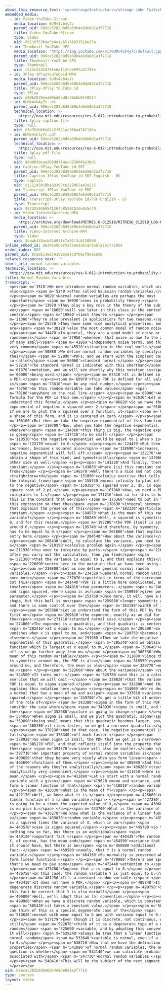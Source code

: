 ```yaml
---
about_this_resource_text: '<p><strong>Instructor:</strong> John Tsitsiklis</p>'
embedded_media:
  - id: Video-YouTube-Stream
    media_location: 6UMv4vb4y7c
    parent_uid: 986ce5282b8d9a69b4e8de8d1a3f7718
    title: Video-YouTube-Stream
    type: Video
    uid: 0b116f53bee3b4a1a55132832510e25a
  - id: Thumbnail-YouTube-JPG
    media_location: 'https://img.youtube.com/vi/6UMv4vb4y7c/default.jpg'
    parent_uid: 986ce5282b8d9a69b4e8de8d1a3f7718
    title: Thumbnail-YouTube-JPG
    type: Thumbnail
    uid: c613cd332478fe6df12cea997a21f93e
  - id: 3Play-3PlayYouTubeid-MP4
    media_location: 6UMv4vb4y7c
    parent_uid: 986ce5282b8d9a69b4e8de8d1a3f7718
    title: 3Play-3Play YouTube id
    type: 3Play
    uid: d90b2870eea09bd6bd8c46b6b07e0514
  - id: 6UMv4vb4y7c.srt
    parent_uid: 986ce5282b8d9a69b4e8de8d1a3f7718
    technical_location: >-
      https://ocw.mit.edu/resources/res-6-012-introduction-to-probability-spring-2018/part-i-the-fundamentals/normal-random-variables/6UMv4vb4y7c.srt
    title: 3play caption file
    type: null
    uid: 8fc783b66e82e5f621ac350a4747198a
  - id: 6UMv4vb4y7c.pdf
    parent_uid: 986ce5282b8d9a69b4e8de8d1a3f7718
    technical_location: >-
      https://ocw.mit.edu/resources/res-6-012-introduction-to-probability-spring-2018/part-i-the-fundamentals/normal-random-variables/6UMv4vb4y7c.pdf
    title: 3play pdf file
    type: null
    uid: 48bd099eaa209d8714acd230066a30d1
  - id: Caption-3Play YouTube id-SRT
    parent_uid: 986ce5282b8d9a69b4e8de8d1a3f7718
    title: Caption-3Play YouTube id-SRT-English - US
    type: Caption
    uid: c111245b1bba88393ce325d65a42a226
  - id: Transcript-3Play YouTube id-PDF
    parent_uid: 986ce5282b8d9a69b4e8de8d1a3f7718
    title: Transcript-3Play YouTube id-PDF-English - US
    type: Transcript
    uid: 89232a9d66541267b8520253de8a5cf9
  - id: Video-InternetArchive-MP4
    media_location: >-
      https://archive.org/download/MITRES.6-012S18/MITRES6_012S18_L08-08_300k.mp4
    parent_uid: 986ce5282b8d9a69b4e8de8d1a3f7718
    title: Video-Internet Archive-MP4
    type: Video
    uid: 3baab439acb45d9ffc7a91f2c6158590
inline_embed_id: 8634659normalrandomvariables51771054
order_index: 807
parent_uid: 9ca6b310dc93095c9ac0f0e5f95e6930
related_resources_text: ''
short_url: normal-random-variables
technical_location: >-
  https://ocw.mit.edu/resources/res-6-012-introduction-to-probability-spring-2018/part-i-the-fundamentals/normal-random-variables
title: Normal Random Variables
transcript: >-
  <p><span m='1510'>We now introduce normal random variables, which are
  also</span> <span m='5240'>often called Gaussian random variables.</span>
  </p><p><span m='8029'>Normal random variables are perhaps the most
  important</span> <span m='10930'>ones in probability theory.</span>
  </p><p><span m='13070'>They play a key role in the theory of the subject, as
  we</span> <span m='16650'>will see later in this class in the context of the
  central</span> <span m='19860'>limit theorem.</span> </p><p><span
  m='21300'>They're also prevalent in applications for two reasons.</span>
  </p><p><span m='25330'>They have some nice analytical properties, and they're
  are</span> <span m='30120'>also the most common model of random noise.</span>
  </p><p><span m='34470'>In general, they are a good model of noise or
  randomness</span> <span m='37950'>whenever that noise is due to the addition
  of many small</span> <span m='41860'>independent noise terms, and this is a
  very common</span> <span m='45520'>situation in the real world.</span>
  </p><p><span m='50080'>We define normal random variables by specifying
  their</span> <span m='52890'>PDFs, and we start with the simplest case of the
  so-called</span> <span m='56660'>standard normal.</span> </p><p><span
  m='58210'>The standard normal is indicated with this shorthand</span> <span
  m='61370'>notation, and we will see shortly why this notation is</span> <span
  m='66080'>being used.</span> </p><p><span m='67410'>It is defined in terms of
  a PDF.</span> </p><p><span m='69970'>This PDF is defined for all values of x.
  x</span> <span m='73610'>can be any real number.</span> </p><p><span
  m='75750'>So this random variable can take values</span> <span
  m='79100'>anywhere on the real line.</span> </p><p><span m='80900'>And the
  formula for the PDF is this one.</span> </p><p><span m='83630'>Let us try to
  understand this formula.</span> </p><p><span m='86820'>So we have the
  exponential of negative x squared over 2.</span> </p><p><span m='91660'>Now,
  if we are to plot the x squared over 2 function, it</span> <span m='97229'>has
  a shape of this form, and it is centered at zero.</span> </p><p><span
  m='106100'>But then we take the negative exponential of this function.</span>
  </p><p><span m='110700'>Now, when you take the negative exponential,
  whenever</span> <span m='114360'>this thing is big, the negative exponential
  is going</span> <span m='117410'>to be small.</span> </p><p><span
  m='118530'>So the negative exponential would be equal to 1 when x is</span>
  <span m='123170'>equal to 0.</span> </p><p><span m='124470'>But then as x
  increases, because x squared also</span> <span m='128690'>increases, the
  negative exponential will fall off.</span> </p><p><span m='132170'>And so we
  obtain a shape of this kind, and symmetrically</span> <span m='137060'>on the
  other side as well.</span> </p><p><span m='141220'>And finally, there is this
  constant.</span> </p><p><span m='143850'>Where [is] this constant coming
  from?</span> </p><p><span m='146570'>Well there's a nice and not completely
  straightforward</span> <span m='151050'>calculus exercise that tells us that
  the integral from</span> <span m='155430'>minus infinity to plus infinity of e
  to the negative</span> <span m='159350'>x squared over 2, dx, is equal to the
  square root of 2 pi.</span> </p><p><span m='167860'>Now, we need a PDF to
  integrates to 1.</span> </p><p><span m='171210'>And so for this to happen,
  this is the constant that we</span> <span m='175360'>need to put in front of
  this expression so that the</span> <span m='178630'>integral becomes 1, and
  that explains the presence of this</span> <span m='182330'>particular
  constant.</span> </p><p><span m='184570'>What is the mean of this random
  variable?</span> </p><p><span m='188260'>Well, x squared is symmetric around
  0, and for this reason,</span> <span m='192280'>the PDF itself is symmetric
  around 0.</span> </p><p><span m='195740'>And therefore, by symmetry, the mean
  has to be equal to 0.</span> </p><p><span m='201800'>And that explains this
  entry here.</span> </p><p><span m='204540'>How about the variance?</span>
  </p><p><span m='206430'>Well, to calculate the variance, you need to solve
  a</span> <span m='210150'>calculus problem again.</span> </p><p><span
  m='211930'>You need to integrate by parts.</span> </p><p><span m='216890'>And
  after you carry out the calculation, then you find</span> <span
  m='221380'>that the variance is equal to 1, and that explains this</span>
  <span m='226090'>entry here in the notation that we have been using.</span>
  </p><p><span m='230800'>Let us now define general normal random
  variables.</span> </p><p><span m='234329'>General normal random variables are
  once more</span> <span m='237070'>specified in terms of the corresponding PDF,
  but this</span> <span m='241440'>PDF is a little more complicated, and it
  involves</span> <span m='244810'>two parameters--</span> <span m='246190'>mu
  and sigma squared, where sigma is a</span> <span m='250950'>given positive
  parameter.</span> </p><p><span m='253760'>Once more, it will have a bell
  shape, but this bell is no</span> <span m='259050'>longer symmetric around 0,
  and there is some control over the</span> <span m='263150'>width of it.</span>
  </p><p><span m='265060'>Let us understand the form of this PDF by focusing
  first on</span> <span m='269610'>the exponent, exactly as we did for
  the</span> <span m='271710'>standard normal case.</span> </p><p><span
  m='274060'>The exponent is a quadratic, and that quadratic is centered</span>
  <span m='282416'>at x equal to mu.</span> </p><p><span m='286290'>So it
  vanishes when x is equal to mu, and</span> <span m='289750'>becomes positive
  elsewhere.</span> </p><p><span m='291980'>Then we take the negative
  exponential of this quadratic,</span> <span m='295340'>and we obtain a
  function which is largest at x equal to mu,</span> <span m='300640'>and falls
  off as we go further away from mu.</span> </p><p><span m='308530'>What is the
  mean of this random variable?</span> </p><p><span m='311880'>Since this term
  is symmetric around mu, the PDF is also</span> <span m='316550'>symmetric
  around mu, and therefore, the mean is also</span> <span m='320770'>equal to
  mu.</span> </p><p><span m='322660'>How about the variance?</span> </p><p><span
  m='324500'>It turns out--</span> <span m='325780'>and this is a calculus
  exercise that we will omit--</span> <span m='328620'>that the variance of this
  PDF is equal to sigma squared.</span> </p><p><span m='332800'>And this
  explains this notation here.</span> </p><p><span m='334909'>We're dealing with
  a normal that has a mean of mu and a</span> <span m='337610'>variance of sigma
  squared.</span> </p><p><span m='339700'>To get a little bit of understanding
  of the role of</span> <span m='343380'>sigma in the form of this PDF, let us
  consider the case where</span> <span m='348930'>sigma is small, and see how
  the</span> <span m='352680'>picture is going to change.</span> </p><p><span
  m='354950'>When sigma is small, and we plot the quadratic, sigma</span> <span
  m='359890'>being small means that this quadratic becomes larger, so</span>
  <span m='365260'>it rises faster, so we get a narrower quadratic.</span>
  </p><p><span m='370290'>And in that case, the negative exponential is going to
  fall</span> <span m='375340'>off much faster.</span> </p><p><span
  m='378920'>So when sigma is small, the PDF that we get is a narrower</span>
  <span m='385270'>PDF, and that reflects itself into the property that
  the</span> <span m='391370'>variance will also be smaller.</span> </p><p><span
  m='397710'>An important property of normal random variables is</span> <span
  m='400650'>that they behave very nicely when you form linear</span> <span
  m='403690'>functions of them.</span> </p><p><span m='405090'>And this is one
  of the reasons why they're analytically</span> <span m='408280'>tractable and
  analytically very convenient.</span> </p><p><span m='411450'>Here is what I
  mean.</span> </p><p><span m='412890'>Let us start with a normal random
  variable with a given</span> <span m='415620'>mean and variance, and let us
  form a linear function of that</span> <span m='418810'>random variable.</span>
  </p><p><span m='420330'>What is the mean of Y?</span> </p><p><span
  m='422170'>Well, we know what it is.</span> </p><p><span m='425060'>We have a
  linear function of a random variable.</span> </p><p><span m='427280'>The mean
  is going to be a times the expected value of X,</span> <span m='430600'>which
  is mu plus b.</span> </p><p><span m='433700'>What is the variance of Y?</span>
  </p><p><span m='436270'>We know what is the variance of a linear function of
  a</span> <span m='439030'>random variable.</span> </p><p><span m='439750'>It
  is a squared times the variance of X, which in our</span> <span
  m='443570'>case is sigma squared.</span> </p><p><span m='445700'>So there's
  nothing new so far, but there is an additional</span> <span
  m='449130'>important fact.</span> </p><p><span m='450435'>The random variable
  Y, of course, has the mean and</span> <span m='454590'>variance that we know
  it should have, but there is an</span> <span m='458080'>additional
  fact--</span> <span m='459500'>namely, that Y is a normal random
  variable.</span> </p><p><span m='464150'>So normality is preserved when we
  form linear functions.</span> </p><p><span m='470080'>There's one special case
  that's we need to pay some</span> <span m='472440'>attention to.</span>
  </p><p><span m='473780'>Suppose that a is equal to 0.</span> </p><p><span
  m='476750'>In this case, the random variable Y is just equal to b.</span>
  </p><p><span m='481250'>It's a constant random variable.</span> </p><p><span
  m='483430'>It does not have a PDF.</span> </p><p><span m='485840'>It is a
  degenerate discrete random variable.</span> </p><p><span m='490790'>So could
  this fact be correct that Y is also normal?</span> </p><p><span
  m='496000'>Well, we'll adopt this as [a] convention.</span> </p><p><span
  m='499980'>When we have a discrete random variable, which is constant,</span>
  <span m='505420'>it takes a constant value.</span> </p><p><span m='507080'>We
  can think of this as a special degenerate case of the</span> <span
  m='510630'>normal with mean equal to b and with variance equal to 0.</span>
  </p><p><span m='517179'>Even though it is discrete, not continuous, we will
  still</span> <span m='522070'>think of it as a degenerate type of a normal
  random</span> <span m='525690'>variable, and by adopting this convention, then
  it will</span> <span m='529240'>always be true that a linear function of a
  normal random</span> <span m='532640'>variable is normal, even if a is equal
  to 0.</span> </p><p><span m='538710'>Now that we have the definition and some
  properties</span> <span m='541080'>of normal random variables, the next
  question is whether</span> <span m='544140'>we can calculate probabilities
  associated with</span> <span m='547730'>normal random variables.</span>
  </p><p><span m='549410'>This will be the subject of the next segment.</span>
  </p><p></p>
uid: 986ce5282b8d9a69b4e8de8d1a3f7718
type: courses
layout: video
---
```

